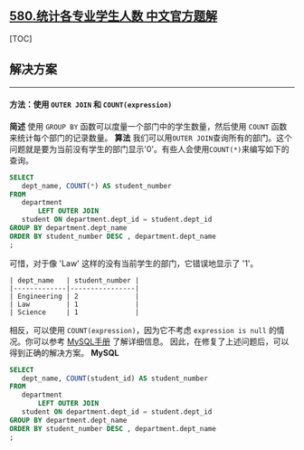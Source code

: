## [580.统计各专业学生人数 中文官方题解](https://leetcode.cn/problems/count-student-number-in-departments/solutions/100000/tong-ji-ge-zhuan-ye-xue-sheng-ren-shu-by-zy81)
[TOC]

## 解决方案

---

#### 方法：使用 `OUTER JOIN` 和 `COUNT(expression)`

 **简述**
 使用 `GROUP BY` 函数可以度量一个部门中的学生数量，然后使用 `COUNT` 函数来统计每个部门的记录数量。
 **算法**
 我们可以用`OUTER JOIN`查询所有的部门。这个问题就是要为当前没有学生的部门显示'0'。有些人会使用`COUNT(*)`来编写如下的查询。

 ```Sql
SELECT
    dept_name, COUNT(*) AS student_number
FROM
    department
        LEFT OUTER JOIN
    student ON department.dept_id = student.dept_id
GROUP BY department.dept_name
ORDER BY student_number DESC , department.dept_name
;
 ```

 可惜，对于像 'Law' 这样的没有当前学生的部门，它错误地显示了 '1'。

```
| dept_name   | student_number |
|-------------|----------------|
| Engineering | 2              |
| Law         | 1              |
| Science     | 1              |
```

相反，可以使用 `COUNT(expression)`，因为它不考虑 `expression is null` 的情况。你可以参考 [MySQL手册](https://dev.mysql.com/doc/refman/5.7/en/counting-rows.html) 了解详细信息。
 因此，在修复了上述问题后，可以得到正确的解决方案。
 **MySQL**

 ```Sql
SELECT
    dept_name, COUNT(student_id) AS student_number
FROM
    department
        LEFT OUTER JOIN
    student ON department.dept_id = student.dept_id
GROUP BY department.dept_name
ORDER BY student_number DESC , department.dept_name
;
 ```